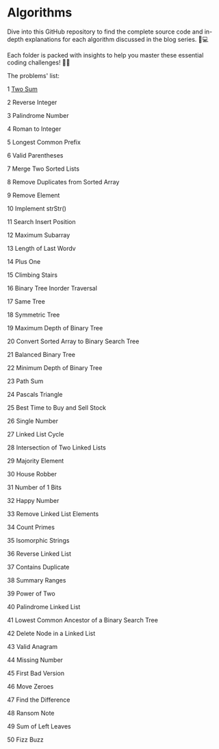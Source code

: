 # Algorithms
Dive into this GitHub repository to find the complete source code and in-depth explanations for each algorithm discussed in the blog series. 🚀💻 

Each folder is packed with insights to help you master these essential coding challenges! 🧠📖

The problems' list:

1	[Two Sum]([url](https://medium.com/@reza.shokrzad/two-sum-algorithm-from-simple-to-optimized-solution-in-python-2350513bb4ed))

2	Reverse Integer

3	Palindrome Number 

4	Roman to Integer

5	Longest Common Prefix 

6	Valid Parentheses 

7	Merge Two Sorted Lists

8	Remove Duplicates from Sorted Array 

9	Remove Element

10	Implement strStr() 

11	Search Insert Position 

12	Maximum Subarray 

13	Length of Last Wordv

14	Plus One 

15	Climbing Stairs 

16	Binary Tree Inorder Traversal 

17	Same Tree 

18	Symmetric Tree 

19	Maximum Depth of Binary Tree 

20	Convert Sorted Array to Binary Search Tree 

21	Balanced Binary Tree 

22	Minimum Depth of Binary Tree 

23	Path Sum 

24	Pascals Triangle 

25	Best Time to Buy and Sell Stock

26	Single Number

27	Linked List Cycle 

28	Intersection of Two Linked Lists 

29	Majority Element 

30	House Robber

31	Number of 1 Bits 

32	Happy Number 

33	Remove Linked List Elements 

34	Count Primes 

35	Isomorphic Strings 

36	Reverse Linked List 

37	Contains Duplicate 

38	Summary Ranges 

39	Power of Two 

40	Palindrome Linked List 

41	Lowest Common Ancestor of a Binary Search Tree

42	Delete Node in a Linked List 

43	Valid Anagram 

44	Missing Number 

45	First Bad Version 

46	Move Zeroes 

47	Find the Difference 

48	Ransom Note 

49	Sum of Left Leaves 

50	Fizz Buzz 
